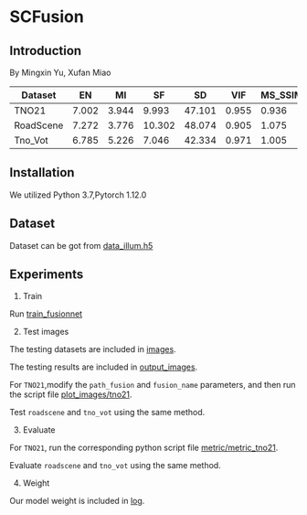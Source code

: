 # SCFusion

## Introduction

By Mingxin Yu, Xufan Miao



| Dataset | EN | MI | SF | SD | VIF | MS_SSIM |
|---------|---------|---------|---------|---------|---------|---------|
|  TNO21  | 7.002   | 3.944   | 9.993   | 47.101   | 0.955   | 0.936   |
|  RoadScene  | 7.272   | 3.776 | 10.302 | 48.074 | 0.905 | 1.075 |
|  Tno_Vot | 6.785 | 5.226 | 7.046 | 42.334 | 0.971 | 1.005 |


## Installation
We utilized Python 3.7,Pytorch 1.12.0  


## Dataset

Dataset can be got from [data_illum.h5](https://github.com/linklist2/PIAFusion_pytorch)


## Experiments
1. Train

Run [train_fusionnet](https://github.com/miaoxufan/SCFusion/blob/main/train_fusionnet.py)

2. Test images

The testing datasets are included in [images](https://github.com/miaoxufan/SCFusion/tree/main/images).

The testing results are included in [output_images](https://github.com/miaoxufan/SCFusion/tree/main/ouput_image).

For `TNO21`,modify the `path_fusion` and `fusion_name` parameters, and then run the script file [plot_images/tno21](https://github.com/miaoxufan/SCFusion/blob/main/plot_images/tno21.py).

Test `roadscene` and `tno_vot` using the same method.

3. Evaluate

For `TNO21`, run the corresponding python script file [metric/metric_tno21](https://github.com/miaoxufan/SCFusion/blob/main/metric/metric_tno21.py).

Evaluate `roadscene` and `tno_vot` using the same method.

4. Weight

Our model weight is included in [log](https://github.com/miaoxufan/SCFusion/tree/main/log).

